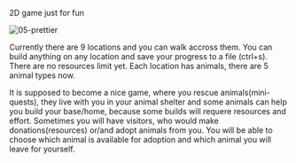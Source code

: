 2D game just for fun

![05-prettier](https://user-images.githubusercontent.com/47346801/141174925-959605b8-5167-460a-aad3-1f32648a1d45.PNG)

Currently there are 9 locations and you can walk accross them. You can build anything on any location and save your progress to a file (ctrl+s). There are no resources limit yet. Each location has animals, there are 5 animal types now.

It is supposed to become a nice game, where you rescue animals(mini-quests), they live with you in your animal shelter and some animals can help you build your base/home, because some builds will requere resources and effort. 
Sometimes you will have visitors, who would make donations(resources) or/and adopt animals from you. You will be able to choose which animal is available for adoption and which animal you will leave for yourself. 
